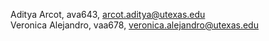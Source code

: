 Aditya Arcot, ava643, arcot.aditya@utexas.edu\
Veronica Alejandro, vaa678, veronica.alejandro@utexas.edu